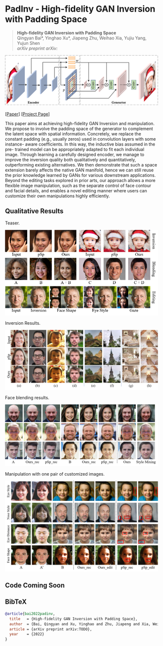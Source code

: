 # PadInv - High-fidelity GAN Inversion with Padding Space

> **High-fidelity GAN Inversion with Padding Space** <br>
> Qingyan Bai*, Yinghao Xu*, Jiapeng Zhu, Weihao Xia, Yujiu Yang, Yujun Shen <br>
> *arXiv preprint arXiv:*

![image](./docs/assets/framework.png)

[[Paper]()]
[[Project Page]()]

This paper aims at achieving high-fidelity GAN Inversion and manipulation. We propose to involve the padding space of the generator to complement the latent space with spatial information. Concretely, we replace the constant padding (e.g., usually zeros) used in convolution layers with some instance- aware coefficients. In this way, the inductive bias assumed in the pre- trained model can be appropriately adapted to fit each individual image. Through learning a carefully designed encoder, we manage to improve the inversion quality both qualitatively and quantitatively, outperforming existing alternatives. We then demonstrate that such a space extension barely affects the native GAN manifold, hence we can still reuse the prior knowledge learned by GANs for various downstream applications. Beyond the editing tasks explored in prior arts, our approach allows a more flexible image manipulation, such as the separate control of face contour and facial details, and enables a novel editing manner where users can customize their own manipulations highly efficiently.

## Qualitative Results

Teaser.

![image](./docs/assets/teaser.png)

Inversion Results.

![image](./docs/assets/inversion.png)

Face blending results.

![image](./docs/assets/face_blending.png)

Manipulation with one pair of customized images.

![image](./docs/assets/customized_editing.png)

## Code Coming Soon

## BibTeX

```bibtex
@article{bai2022padinv,
  title   = {High-fidelity GAN Inversion with Padding Space},
  author  = {Bai, Qingyan and Xu, Yinghao and Zhu, Jiapeng and Xia, Weihao and Yang, Yujiu and Shen, Yujun},
  article = {arXiv preprint arXiv:TODO},
  year    = {2022}
}
```
